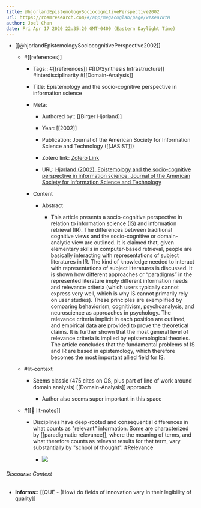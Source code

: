 ```yaml
---
title: @hjorlandEpistemologySociocognitivePerspective2002
url: https://roamresearch.com/#/app/megacoglab/page/wzXeaVNtH
author: Joel Chan
date: Fri Apr 17 2020 22:35:20 GMT-0400 (Eastern Daylight Time)
---
```


- [[@hjorlandEpistemologySociocognitivePerspective2002]]

    - #[[references]]

        - Tags:: #[[references]] #[[D/Synthesis Infrastructure]] #interdisciplinarity #[[Domain-Analysis]]

        - Title: Epistemology and the socio-cognitive perspective in information science

        - Meta:

            - Authored by:: [[Birger Hjørland]]

            - Year: [[2002]]

            - Publication: Journal of the American Society for Information Science and Technology ([[JASIST]])

            - Zotero link: [Zotero Link](zotero://select/items/1_ZMGUTJ6C)

            - URL: [Hjørland (2002). Epistemology and the socio-cognitive perspective in information science. Journal of the American Society for Information Science and Technology](https://onlinelibrary.wiley.com/doi/abs/10.1002/asi.10042)

        - Content

            - Abstract

                - This article presents a socio-cognitive perspective in relation to information science (IS) and information retrieval (IR). The differences between traditional cognitive views and the socio-cognitive or domain-analytic view are outlined. It is claimed that, given elementary skills in computer-based retrieval, people are basically interacting with representations of subject literatures in IR. The kind of knowledge needed to interact with representations of subject literatures is discussed. It is shown how different approaches or “paradigms” in the represented literature imply different information needs and relevance criteria (which users typically cannot express very well, which is why IS cannot primarily rely on user studies). These principles are exemplified by comparing behaviorism, cognitivism, psychoanalysis, and neuroscience as approaches in psychology. The relevance criteria implicit in each position are outlined, and empirical data are provided to prove the theoretical claims. It is further shown that the most general level of relevance criteria is implied by epistemological theories. The article concludes that the fundamental problems of IS and IR are based in epistemology, which therefore becomes the most important allied field for IS.

    - #lit-context

        - Seems classic (475 cites on GS, plus part of line of work around domain analysis) [[Domain-Analysis]] approach

            - Author also seems super important in this space

    - #[[📝 lit-notes]]

        - Disciplines have deep-rooted and consequential differences in what counts as "relevant" information. Some are characterized by [[paradigmatic relevance]], where the meaning of terms, and what therefore counts as relevant results for that term, vary substantially by "school of thought". #Relevance

            - ![](https://firebasestorage.googleapis.com/v0/b/firescript-577a2.appspot.com/o/imgs%2Fapp%2Fmegacoglab%2Flzo9orBvZ2?alt=media&token=df92df81-86ad-42cf-84e5-f1ef93f3b620)

###### Discourse Context

- **Informs::** [[QUE - (How) do fields of innovation vary in their legibility of quality]]
